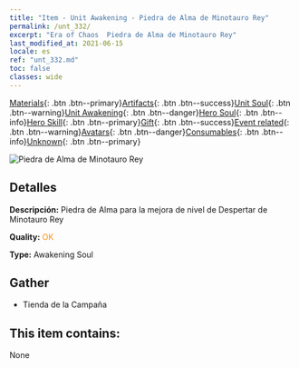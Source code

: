 ```yaml
---
title: "Item - Unit Awakening - Piedra de Alma de Minotauro Rey"
permalink: /unt_332/
excerpt: "Era of Chaos  Piedra de Alma de Minotauro Rey"
last_modified_at: 2021-06-15
locale: es
ref: "unt_332.md"
toc: false
classes: wide
---
```

 [Materials](/ItemsES/){: .btn .btn--primary}[Artifacts](/ItemsES/Artifacts/){: .btn .btn--success}[Unit Soul](/ItemsES/UnitSoul/){: .btn .btn--warning}[Unit Awakening](/ItemsES/UnitAwakening/){: .btn .btn--danger}[Hero Soul](/ItemsES/HeroSoul/){: .btn .btn--info}[Hero Skill](/ItemsES/HeroSkill/){: .btn .btn--primary}[Gift](/ItemsES/Gift/){: .btn .btn--success}[Event related](/ItemsES/Events/){: .btn .btn--warning}[Avatars](/ItemsES/Avatars/){: .btn .btn--danger}[Consumables](/ItemsES/Consumables/){: .btn .btn--info}[Unknown](/ItemsES/Unknown/){: .btn .btn--primary}

 ![Piedra de Alma de Minotauro Rey](/images/u/tia_niutouguai.jpg)

## Detalles
 **Descripción:** Piedra de Alma para la mejora de nivel de Despertar de Minotauro Rey

 **Quality:** <span style="color: #FF8C00">OK</span>

 **Type:** Awakening Soul

## Gather

*    Tienda de la Campaña 

## This item contains:

  None


